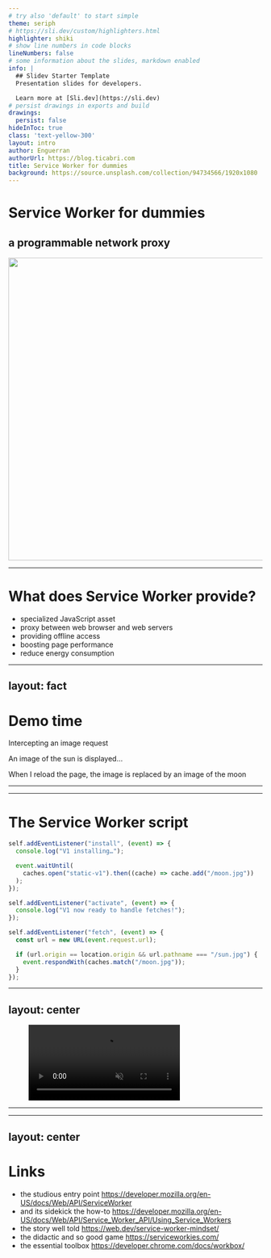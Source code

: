 ```yaml
---
# try also 'default' to start simple
theme: seriph
# https://sli.dev/custom/highlighters.html
highlighter: shiki
# show line numbers in code blocks
lineNumbers: false
# some information about the slides, markdown enabled
info: |
  ## Slidev Starter Template
  Presentation slides for developers.

  Learn more at [Sli.dev](https://sli.dev)
# persist drawings in exports and build
drawings:
  persist: false
hideInToc: true
class: 'text-yellow-300'
layout: intro
author: Enguerran
authorUrl: https://blog.ticabri.com
title: Service Worker for dummies
background: https://source.unsplash.com/collection/94734566/1920x1080
---
```


# Service Worker for dummies

## a programmable network proxy

<div class="mt-10 w-lg mx-auto">
<img src="https://web-dev.imgix.net/image/RK2djpBgopg9kzCyJbUSjhEGmnw1/iKWO7c2WNobLt30VZx9C.png?auto=format&w=600" width="600" />
</div>

---

# What does Service Worker provide?

- specialized JavaScript asset
- proxy between web browser and web servers
- providing offline access
- boosting page performance
- reduce energy consumption

<ServiceWorkerRegistration />

---
layout: fact
---

# Demo time

Intercepting an image request

An image of the sun is displayed…

When I reload the page, the image is replaced by an image of the moon

---

<Sun />
<Reload />

---

# The Service Worker script

```javascript {all|1-7|13-19|1,9,13}
self.addEventListener("install", (event) => {
  console.log("V1 installing…");

  event.waitUntil(
    caches.open("static-v1").then((cache) => cache.add("/moon.jpg"))
  );
});

self.addEventListener("activate", (event) => {
  console.log("V1 now ready to handle fetches!");
});

self.addEventListener("fetch", (event) => {
  const url = new URL(event.request.url);

  if (url.origin == location.origin && url.pathname === "/sun.jpg") {
    event.respondWith(caches.match("/moon.jpg"));
  }
});
```

---
layout: center
---

<div class="">
<figure>
<video autoplay loop muted>
<source src="https://storage.googleapis.com/web-dev-uploads/video/jL3OLOhcWUQDnR4XjewLBx4e3PC3/rdeulhDt9H1tqOdqh9Cj.mp4" type="video/mp4" />
</video>
</figure>
</div>

---

<App />

---
layout: center
---

# Links

- the studious entry point https://developer.mozilla.org/en-US/docs/Web/API/ServiceWorker
- and its sidekick the how-to https://developer.mozilla.org/en-US/docs/Web/API/Service_Worker_API/Using_Service_Workers
- the story well told https://web.dev/service-worker-mindset/
- the didactic and so good game https://serviceworkies.com/
- the essential toolbox https://developer.chrome.com/docs/workbox/